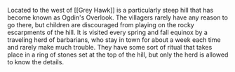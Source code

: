 Located to the west of [[Grey Hawk]] is a particularly steep hill that has become known as Ogdin's Overlook.  The villagers rarely have any reason to go there, but children are discouraged from playing on the rocky escarpments of the hill.  It is visited every spring and fall equinox by a traveling herd of barbarians, who stay in town for about a week each time and rarely make much trouble.  They have some sort of ritual that takes place in a ring of stones set at the top of the hill, but only the herd is allowed to know the details.  